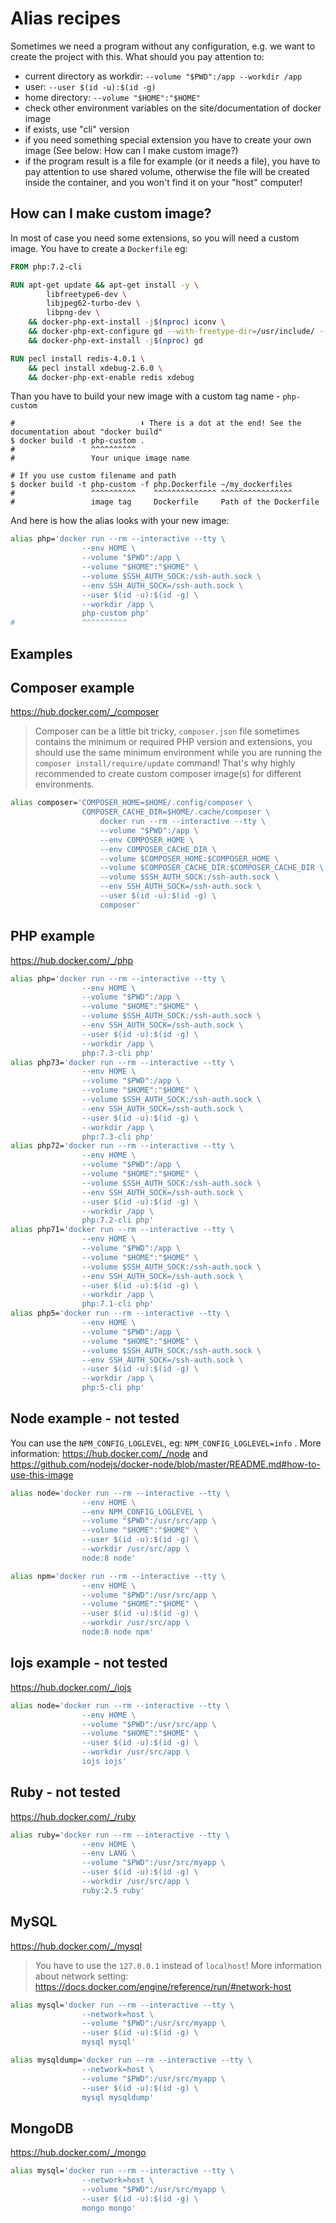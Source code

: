 # Alias recipes

Sometimes we need a program without any configuration, e.g. we want to create the project with this. What should you pay attention to:

- current directory as workdir: `--volume "$PWD":/app --workdir /app`
- user: `--user $(id -u):$(id -g)`
- home directory: `--volume "$HOME":"$HOME"`
- check other environment variables on the site/documentation of docker image
- if exists, use "cli" version
- if you need something special extension you have to create your own image (See below: How can I make custom image?)
- if the program result is a file for example (or it needs a file), you have to pay attention to use shared volume, otherwise the file will be created inside the container, and you won't find it on your "host" computer!

## How can I make custom image?

In most of case you need some extensions, so you will need a custom image. You have to create a `Dockerfile` eg:

```Dockerfile
FROM php:7.2-cli

RUN apt-get update && apt-get install -y \
        libfreetype6-dev \
        libjpeg62-turbo-dev \
        libpng-dev \
    && docker-php-ext-install -j$(nproc) iconv \
    && docker-php-ext-configure gd --with-freetype-dir=/usr/include/ --with-jpeg-dir=/usr/include/ \
    && docker-php-ext-install -j$(nproc) gd

RUN pecl install redis-4.0.1 \
    && pecl install xdebug-2.6.0 \
    && docker-php-ext-enable redis xdebug
```

Than you have to build your new image with a custom tag name - `php-custom`

```shell
#                            ⬇ There is a dot at the end! See the documentation about "docker build"
$ docker build -t php-custom .
#                 ^^^^^^^^^^
#                 Your unique image name

# If you use custom filename and path
$ docker build -t php-custom -f php.Dockerfile ~/my_dockerfiles
#                 ^^^^^^^^^^    ^^^^^^^^^^^^^^ ^^^^^^^^^^^^^^^^
#                 image tag     Dockerfile     Path of the Dockerfile
```

And here is how the alias looks with your new image:

```bash
alias php='docker run --rm --interactive --tty \
                --env HOME \
                --volume "$PWD":/app \
                --volume "$HOME":"$HOME" \
                --volume $SSH_AUTH_SOCK:/ssh-auth.sock \
                --env SSH_AUTH_SOCK=/ssh-auth.sock \
                --user $(id -u):$(id -g) \
                --workdir /app \
                php-custom php'
#               ^^^^^^^^^^
```

## Examples

## Composer example

https://hub.docker.com/_/composer

> Composer can be a little bit tricky, `composer.json` file sometimes contains the minimum or required PHP version and extensions, 
> you should use the same minimum environment while you are running the `composer install/require/update` command! That's
> why highly recommended to create custom composer image(s) for different environments. 

```bash
alias composer='COMPOSER_HOME=$HOME/.config/composer \
                COMPOSER_CACHE_DIR=$HOME/.cache/composer \
                    docker run --rm --interactive --tty \
                    --volume "$PWD":/app \
                    --env COMPOSER_HOME \
                    --env COMPOSER_CACHE_DIR \
                    --volume $COMPOSER_HOME:$COMPOSER_HOME \
                    --volume $COMPOSER_CACHE_DIR:$COMPOSER_CACHE_DIR \
                    --volume $SSH_AUTH_SOCK:/ssh-auth.sock \
                    --env SSH_AUTH_SOCK=/ssh-auth.sock \
                    --user $(id -u):$(id -g) \
                    composer'
```

## PHP example

https://hub.docker.com/_/php

```bash
alias php='docker run --rm --interactive --tty \
                --env HOME \
                --volume "$PWD":/app \
                --volume "$HOME":"$HOME" \
                --volume $SSH_AUTH_SOCK:/ssh-auth.sock \
                --env SSH_AUTH_SOCK=/ssh-auth.sock \
                --user $(id -u):$(id -g) \
                --workdir /app \
                php:7.3-cli php'
alias php73='docker run --rm --interactive --tty \
                --env HOME \
                --volume "$PWD":/app \
                --volume "$HOME":"$HOME" \
                --volume $SSH_AUTH_SOCK:/ssh-auth.sock \
                --env SSH_AUTH_SOCK=/ssh-auth.sock \
                --user $(id -u):$(id -g) \
                --workdir /app \
                php:7.3-cli php'
alias php72='docker run --rm --interactive --tty \
                --env HOME \
                --volume "$PWD":/app \
                --volume "$HOME":"$HOME" \
                --volume $SSH_AUTH_SOCK:/ssh-auth.sock \
                --env SSH_AUTH_SOCK=/ssh-auth.sock \
                --user $(id -u):$(id -g) \
                --workdir /app \
                php:7.2-cli php'
alias php71='docker run --rm --interactive --tty \
                --env HOME \
                --volume "$PWD":/app \
                --volume "$HOME":"$HOME" \
                --volume $SSH_AUTH_SOCK:/ssh-auth.sock \
                --env SSH_AUTH_SOCK=/ssh-auth.sock \
                --user $(id -u):$(id -g) \
                --workdir /app \
                php:7.1-cli php'
alias php5='docker run --rm --interactive --tty \
                --env HOME \
                --volume "$PWD":/app \
                --volume "$HOME":"$HOME" \
                --volume $SSH_AUTH_SOCK:/ssh-auth.sock \
                --env SSH_AUTH_SOCK=/ssh-auth.sock \
                --user $(id -u):$(id -g) \
                --workdir /app \
                php:5-cli php'
```


## Node example - not tested

You can use the `NPM_CONFIG_LOGLEVEL`, eg: `NPM_CONFIG_LOGLEVEL=info` . More information: https://hub.docker.com/_/node and https://github.com/nodejs/docker-node/blob/master/README.md#how-to-use-this-image

```bash
alias node='docker run --rm --interactive --tty \
                --env HOME \
                --env NPM_CONFIG_LOGLEVEL \
                --volume "$PWD":/usr/src/app \
                --volume "$HOME":"$HOME" \
                --user $(id -u):$(id -g) \
                --workdir /usr/src/app \
                node:8 node'

alias npm='docker run --rm --interactive --tty \
                --env HOME \
                --volume "$PWD":/usr/src/app \
                --volume "$HOME":"$HOME" \
                --user $(id -u):$(id -g) \
                --workdir /usr/src/app \
                node:8 node npm'
```

## Iojs example - not tested

https://hub.docker.com/_/iojs

```bash
alias node='docker run --rm --interactive --tty \
                --env HOME \
                --volume "$PWD":/usr/src/app \
                --volume "$HOME":"$HOME" \
                --user $(id -u):$(id -g) \
                --workdir /usr/src/app \
                iojs iojs'
```

## Ruby - not tested

https://hub.docker.com/_/ruby

```bash
alias ruby='docker run --rm --interactive --tty \
                --env HOME \
                --env LANG \
                --volume "$PWD":/usr/src/myapp \
                --user $(id -u):$(id -g) \
                --workdir /usr/src/app \
                ruby:2.5 ruby'
```

## MySQL

https://hub.docker.com/_/mysql

> You have to use the `127.0.0.1` instead of `localhost`! More information about network setting: https://docs.docker.com/engine/reference/run/#network-host

```bash
alias mysql='docker run --rm --interactive --tty \
                --network=host \
                --volume "$PWD":/usr/src/myapp \
                --user $(id -u):$(id -g) \
                mysql mysql'

alias mysqldump='docker run --rm --interactive --tty \
                --network=host \
                --volume "$PWD":/usr/src/myapp \
                --user $(id -u):$(id -g) \
                mysql mysqldump'
```

## MongoDB

https://hub.docker.com/_/mongo

```bash
alias mysql='docker run --rm --interactive --tty \
                --network=host \
                --volume "$PWD":/usr/src/myapp \
                --user $(id -u):$(id -g) \
                mongo mongo'
```
